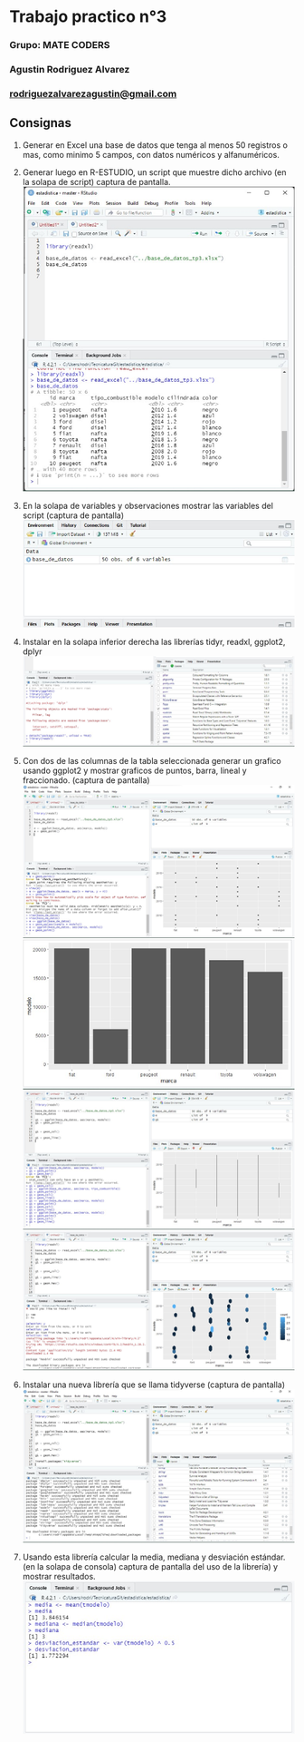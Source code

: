 # Trabajo practico n°3

### Grupo: MATE CODERS
### Agustin Rodriguez Alvarez
### rodriguezalvarezagustin@gmail.com

## Consignas

1. Generar en Excel una base de datos que tenga al menos 50
registros o mas, como minimo 5 campos, con datos numéricos y
alfanuméricos.

2. Generar luego en R-ESTUDIO, un script que muestre dicho archivo
(en la solapa de script) captura de pantalla.
![p2](./p2.jpg)

3. En la solapa de variables y observaciones mostrar las variables del
script (captura de pantalla)
![p3](./p3.jpg)

4. Instalar en la solapa inferior derecha las librerías tidyr, readxl,
ggplot2, dplyr
![p4](./p4.jpg)

5. Con dos de las columnas de la tabla seleccionada generar un
grafico usando ggplot2 y mostrar graficos de puntos, barra, lineal y
fraccionado. (captura de pantalla)
![p5_1](p5_1.jpg)
![p5_2](p5_2.jpg)
![p5_3](p5_3.jpg)
![p5_4](p5_4.jpg)

6. Instalar una nueva librería que se llama tidyverse (captura de
pantalla)
![p6](p6.jpg)

7. Usando esta librería calcular la media, mediana y desviación
estándar. (en la solapa de consola) captura de pantalla del uso de
la librería) y mostrar resultados.
![p7](p7.jpg)

